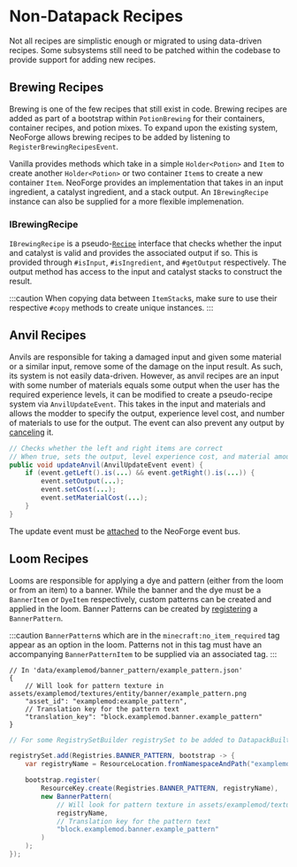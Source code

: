 # Non-Datapack Recipes

Not all recipes are simplistic enough or migrated to using data-driven recipes. Some subsystems still need to be patched within the codebase to provide support for adding new recipes.

## Brewing Recipes

Brewing is one of the few recipes that still exist in code. Brewing recipes are added as part of a bootstrap within `PotionBrewing` for their containers, container recipes, and potion mixes. To expand upon the existing system, NeoForge allows brewing recipes to be added by listening to `RegisterBrewingRecipesEvent`.

Vanilla provides methods which take in a simple `Holder<Potion>` and `Item` to create another `Holder<Potion>` or two container `Item`s to create a new container `Item`. NeoForge provides an implementation that takes in an input ingredient, a catalyst ingredient, and a stack output. An `IBrewingRecipe` instance can also be supplied for a more flexible implemenation.

### IBrewingRecipe

`IBrewingRecipe` is a pseudo-[`Recipe`][recipe] interface that checks whether the input and catalyst is valid and provides the associated output if so. This is provided through `#isInput`, `#isIngredient`, and `#getOutput` respectively. The output method has access to the input and catalyst stacks to construct the result.

:::caution
When copying data between `ItemStack`s, make sure to use their respective `#copy` methods to create unique instances.
:::

## Anvil Recipes

Anvils are responsible for taking a damaged input and given some material or a similar input, remove some of the damage on the input result. As such, its system is not easily data-driven. However, as anvil recipes are an input with some number of materials equals some output when the user has the required experience levels, it can be modified to create a pseudo-recipe system via `AnvilUpdateEvent`. This takes in the input and materials and allows the modder to specify the output, experience level cost, and number of materials to use for the output. The event can also prevent any output by [canceling][cancel] it.

```java
// Checks whether the left and right items are correct
// When true, sets the output, level experience cost, and material amount
public void updateAnvil(AnvilUpdateEvent event) {
    if (event.getLeft().is(...) && event.getRight().is(...)) {
        event.setOutput(...);
        event.setCost(...);
        event.setMaterialCost(...);
    }
}
```

The update event must be [attached] to the NeoForge event bus.

## Loom Recipes

Looms are responsible for applying a dye and pattern (either from the loom or from an item) to a banner. While the banner and the dye must be a `BannerItem` or `DyeItem` respectively, custom patterns can be created and applied in the loom. Banner Patterns can be created by [registering] a `BannerPattern`.

:::caution
`BannerPattern`s which are in the `minecraft:no_item_required` tag appear as an option in the loom. Patterns not in this tag must have an accompanying `BannerPatternItem` to be supplied via an associated tag.
:::

```json5
// In 'data/examplemod/banner_pattern/example_pattern.json'
{
    // Will look for pattern texture in assets/examplemod/textures/entity/banner/example_pattern.png
    "asset_id": "examplemod:example_pattern",
    // Translation key for the pattern text
    "translation_key": "block.examplemod.banner.example_pattern"
}
```

```java
// For some RegistrySetBuilder registrySet to be added to DatapackBuiltinEntriesProvider

registrySet.add(Registries.BANNER_PATTERN, bootstrap -> {
    var registryName = ResourceLocation.fromNamespaceAndPath("examplemod", "example_pattern");

    bootstrap.register(
        ResourceKey.create(Registries.BANNER_PATTERN, registryName),
        new BannerPattern(
            // Will look for pattern texture in assets/examplemod/textures/entity/banner/example_pattern.png
            registryName,
            // Translation key for the pattern text
            "block.examplemod.banner.example_pattern"
        )
    );
});
```

[recipe]: ./custom.md#recipe
[cancel]: ../../../concepts/events.md#cancellable-events
[attached]: ../../../concepts/events.md#registering-an-event-handler
[registering]: ../../../concepts/registries.md#data-generation-for-datapack-registries
